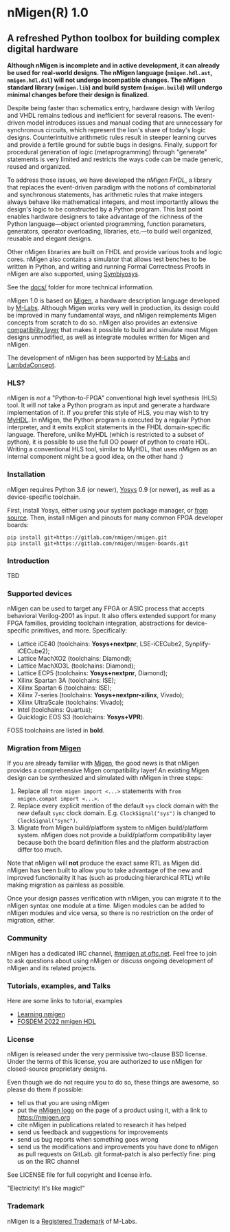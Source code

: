 # nMigen(R) 1.0

## A refreshed Python toolbox for building complex digital hardware

**Although nMigen is incomplete and in active development, it can already
be used for real-world designs. The nMigen language (`nmigen.hdl.ast`,
`nmigen.hdl.dsl`) will not undergo incompatible changes. The nMigen
standard library (`nmigen.lib`) and build system (`nmigen.build`) will
undergo minimal changes before their design is finalized.**

Despite being faster than schematics entry, hardware design with Verilog
and VHDL remains tedious and inefficient for several reasons. The
event-driven model introduces issues and manual coding that are
unnecessary for synchronous circuits, which represent the lion's share
of today's logic designs. Counterintuitive arithmetic rules result
in steeper learning curves and provide a fertile ground for subtle
bugs in designs. Finally, support for procedural generation of logic
(metaprogramming) through "generate" statements is very limited and
restricts the ways code can be made generic, reused and organized.

To address those issues, we have developed the *nMigen FHDL*, a library
that replaces the event-driven paradigm with the notions of combinatorial
and synchronous statements, has arithmetic rules that make integers
always behave like mathematical integers, and most importantly allows
the design's logic to be constructed by a Python program. This last point
enables hardware designers to take advantage of the richness of the Python
language—object oriented programming, function parameters, generators,
operator overloading, libraries, etc.—to build well organized, reusable
and elegant designs.

Other nMigen libraries are built on FHDL and provide various tools and
logic cores. nMigen also contains a simulator that allows test benches
to be written in Python, and writing and running Formal Correctness Proofs
in nMigen are also supported, using [Symbiyosys][].

See the [docs/](docs/) folder for more technical information.

nMigen 1.0 is based on [Migen][], a hardware description language
developed by [M-Labs][]. Although Migen works very well in production, its
design could be improved in many fundamental ways, and nMigen reimplements
Migen concepts from scratch to do so. nMigen also provides an extensive
[compatibility layer](#migration-from-migen) that makes it possible to
build and simulate most Migen designs unmodified, as well as integrate
modules written for Migen and nMigen.

The development of nMigen has been supported by [M-Labs][] and
[LambdaConcept][].

[migen]: https://m-labs.hk/migen
[yosys]: https://yosyshq.net/yosys/
[m-labs]: https://m-labs.hk
[lambdaconcept]: http://lambdaconcept.com/
[symbiyosys]: https://symbiyosys.readthedocs.io/

### HLS?

nMigen is *not* a "Python-to-FPGA" conventional high level synthesis
(HLS) tool. It will *not* take a Python program as input and generate a
hardware implementation of it. If you prefer this style of HLS, you may
wish to try [MyHDL](https://myhdl.org). In nMigen, the Python program
is executed by a regular Python interpreter, and it emits explicit
statements in the FHDL domain-specific language. Therefore, unlike MyHDL
(which is restricted to a subset of python), it is possible to use the
full OO power of python to create HDL.  Writing a conventional HLS tool,
similar to MyHDL, that uses nMigen as an internal component might be a
good idea, on the other hand :)

### Installation

nMigen requires Python 3.6 (or newer), [Yosys][] 0.9 (or newer), as well
as a device-specific toolchain.

First, install Yosys, either using your system package manager, or [from
source][yosyssrc]. Then, install nMigen and pinouts for many common FPGA
developer boards:

    pip install git+https://gitlab.com/nmigen/nmigen.git
    pip install git+https://gitlab.com/nmigen/nmigen-boards.git

[yosyssrc]: https://github.com/yosysHQ/yosys/#setup

### Introduction

TBD

### Supported devices

nMigen can be used to target any FPGA or ASIC process that accepts
behavioral Verilog-2001 as input. It also offers extended support for
many FPGA families, providing toolchain integration, abstractions for
device-specific primitives, and more. Specifically:

  * Lattice iCE40 (toolchains: **Yosys+nextpnr**, LSE-iCECube2,
    Synplify-iCECube2);
  * Lattice MachXO2 (toolchains: Diamond);
  * Lattice MachXO3L (toolchains: Diamond);
  * Lattice ECP5 (toolchains: **Yosys+nextpnr**, Diamond);
  * Xilinx Spartan 3A (toolchains: ISE);
  * Xilinx Spartan 6 (toolchains: ISE);
  * Xilinx 7-series (toolchains: **Yosys+nextpnr-xilinx**, Vivado);
  * Xilinx UltraScale (toolchains: Vivado);
  * Intel (toolchains: Quartus);
  * Quicklogic EOS S3 (toolchains: **Yosys+VPR**).

FOSS toolchains are listed in **bold**.

### Migration from [Migen][]

If you are already familiar with [Migen][], the good news is that nMigen
provides a comprehensive Migen compatibility layer! An existing Migen
design can be synthesized and simulated with nMigen in three steps:

  1. Replace all `from migen import <...>` statements with `from
  nmigen.compat import <...>`.
  2. Replace every explicit mention of the default `sys` clock domain
  with the new default `sync` clock domain. E.g. `ClockSignal("sys")`
  is changed to `ClockSignal("sync")`.
  3. Migrate from Migen build/platform system to nMigen build/platform
  system. nMigen does not provide a build/platform compatibility layer
  because both the board definition files and the platform abstraction
  differ too much.

Note that nMigen will **not** produce the exact same RTL as Migen
did. nMigen has been built to allow you to take advantage of the new
and improved functionality it has (such as producing hierarchical RTL)
while making migration as painless as possible.

Once your design passes verification with nMigen, you can migrate it to
the nMigen syntax one module at a time. Migen modules can be added to
nMigen modules and vice versa, so there is no restriction on the order
of migration, either.

### Community

nMigen has a dedicated IRC channel, [#nmigen at
oftc.net](https://webchat.oftc.net/?channels=nmigen). Feel free to join
to ask questions about using nMigen or discuss ongoing development of
nMigen and its related projects.

### Tutorials, examples, and Talks

Here are some links to tutorial, examples

* [Learning nmigen](https://libre-soc.org/docs/learning_nmigen/)
* [FOSDEM 2022 nmigen HDL](https://fosdem.org/2022/schedule/event/nmigen/)

### License

nMigen is released under the very permissive two-clause BSD license. Under
the terms of this license, you are authorized to use nMigen for
closed-source proprietary designs.

Even though we do not require you to do so, these things are awesome,
so please do them if possible:
  * tell us that you are using nMigen
  * put the [nMigen logo](docs/_images/nmigen_logo.svg) on the page of a product
    using it, with a link to https://nmigen.org
  * cite nMigen in publications related to research it has helped
  * send us feedback and suggestions for improvements
  * send us bug reports when something goes wrong
  * send us the modifications and improvements you have done to nMigen
    as pull requests on GitLab. git format-patch is also perfectly fine: ping
    us on the IRC channel

See LICENSE file for full copyright and license info.

  "Electricity! It's like magic!"

### Trademark

nMigen is a [Registered Trademark](https://uspto.report/TM/88980893) of
M-Labs.
